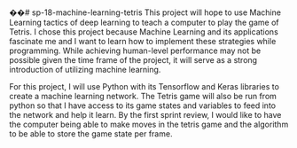 ��#   s p - 1 8 - m a c h i n e - l e a r n i n g - t e t r i s  
 
This project will hope to use Machine Learning tactics of deep learning to teach a computer to play the game of Tetris. I chose this project because Machine Learning and its applications fascinate me and I want to learn how to implement these strategies while programming. While achieving human-level performance may not be possible given the time frame of the project, it will serve as a strong introduction of utilizing machine learning.

For this project, I will use Python with its Tensorflow and Keras libraries to create a machine learning network. The Tetris game will also be run from python so that I have access to its game states and variables to feed into the network and help it learn. By the first sprint review, I would like to have the computer being able to make moves in the tetris game and the algorithm to be able to store the game state per frame.
